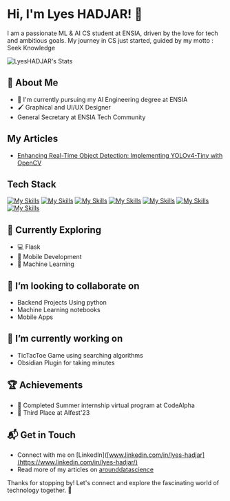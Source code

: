 # Hi, I'm Lyes HADJAR! 👋

I am a passionate ML & AI CS student at ENSIA, driven by the love for tech and ambitious goals. My journey in CS just started, guided by my motto : Seek Knowledge

![LyesHADJAR's Stats](https://github-readme-stats.vercel.app/api?username=LyesHADJAR&theme=vue-dark&show_icons=true&hide_border=true&count_private=true)

## 🚀 About Me

- 🔭 I'm currently pursuing my AI Engineering degree at ENSIA
- 🖌️ Graphical and UI/UX Designer
- General Secretary at ENSIA Tech Community


## My Articles
- [Enhancing Real-Time Object Detection: Implementing YOLOv4-Tiny with OpenCV](https://arounddatascience.com/blog/case-studies/enhancing-real-time-object-detection-implementing-yolov4-tiny-with-opencv/)


## Tech Stack
[![My Skills](https://skillicons.dev/icons?i=js,html,css,c,cpp,py)](https://skillicons.dev)
[![My Skills](https://skillicons.dev/icons?i=vscode,clion,anaconda)](https://skillicons.dev)
[![My Skills](https://skillicons.dev/icons?i=figma,ps,ai)](https://skillicons.dev)
[![My Skills](https://skillicons.dev/icons?i=git,github)](https://skillicons.dev)
[![My Skills](https://skillicons.dev/icons?i=sklearn,tensorflow)](https://skillicons.dev)
[![My Skills](https://skillicons.dev/icons?i=linux)](https://skillicons.dev)
[![My Skills](https://skillicons.dev/icons?i=obsidian)](https://skillicons.dev)


## 🌱 Currently Exploring

- 💻 Flask 
- 📱 Mobile Development
- 🤖 Machine Learning

## 👯 I’m looking to collaborate on

- Backend Projects Using python
- Machine Learning notebooks
- Mobile Apps

## 🔭 I’m currently working on 

- TicTacToe Game using searching algorithms
- Obsidian Plugin for taking minutes 


## 🏆 Achievements

- 🌟 Completed Summer internship virtual program at CodeAlpha
- 🌟 Third Place at AIfest'23


## 📬 Get in Touch

- Connect with me on [LinkedIn]([www.linkedin.com/in/lyes-hadjar](https://www.linkedin.com/in/lyes-hadjar/)
- Read more of my articles on [arounddatascience](https://arounddatascience.com/)

Thanks for stopping by! Let's connect and explore the fascinating world of technology together. 🚀

